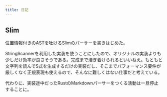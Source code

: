 ```yaml
---
title: 日記
---
```


## Slim

位置情報付きのASTを吐けるSlimのパーサーを書きはじめた。

StringScannerを利用した実装を使うことにしたので、オリジナルの実装よりも少しだけ効率が良さそうである。完成まで漕ぎ着けられるといいねえ。もともと文字列を読んでS式を生成するだけの実装だし、そこまでパフォーマンス要件が厳しくなく正規表現も使えるので、そんなに難しくはない仕事だと考えている。

代わりに、実装途中だったRustのMarkdownパーサーをつくる活動は一旦停止することに。
